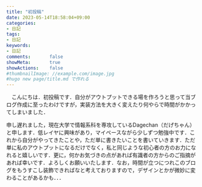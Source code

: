 ```yaml
---
title: "初投稿"
date: 2023-05-14T18:58:04+09:00
categories:
- 日記
tags:
- 日記
keywords:
- 日記
comments:       false
showMeta:       true
showActions:    false
#thumbnailImage: //example.com/image.jpg
#hugo new page/title.md で作れる
---
```



　こんにちは．初投稿です．自分がアウトプットできる場を作ろうと思って当ブログ作成に至ったわけですが，実装方法を大きく変えたり何やらで時間がかかってしまいました．
<!--more-->
申し遅れました，現在大学で情報系科を専攻しているDagechan（だげちゃん）と申します．低レイヤに興味があり，マイペースながら少しずつ勉強中です．これから自分がやってきたことや，ただ単に書きたいことを書いていきます．ただ単に私のアウトプットになるだけでなく，私と同じような初心者の方のお力になれると嬉しいです．更に，何かお気づきの点があれば有識者の方からのご指摘があれば幸いです．よろしくお願いいたします．なお，時間が立つにつれこのブログをもうすこし装飾できればなと考えておりますので，デザインとかが微妙に変わることがあるかも．．．


